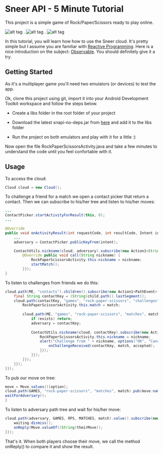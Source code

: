 Sneer API - 5 Minute Tutorial
====

This project is a simple game of Rock/Paper/Scissors ready to play online.

![alt tag](http://i.imgur.com/nBrPhhz.png) . ![alt tag](http://i.imgur.com/4ESnGSw.png) . ![alt tag](http://i.imgur.com/x7FQgFu.png)

In this tutorial, you will learn how how to use the Sneer cloud. It's pretty simple but I assume you are familiar with [Reactive Programming](http://en.wikipedia.org/wiki/Reactive_programming). Here is a nice introduction on the subject: [Observable](https://github.com/Netflix/RxJava/wiki/Observable). You should definitely give it a try.

Getting Started
---------------
As it's a multiplayer game you'll need two emulators (or devices) to test the app.

Ok, clone this project using git, import it into your Android Development Toolkit workspace and follow the steps below.

  - Create a libs folder in the root folder of your project
  
  - Download the latest snapi-no-deps.jar from [here](#) and add it to the libs folder

  - Run the project on both emulators and play with it for a little :)
   
  
Now open the file RockPaperScissorsActivity.java and take a few minutes to understand the code until you feel confortable with it.

Usage
-----

To access the cloud:

```JAVA
Cloud cloud = new Cloud();
```
To challenge a friend for a match we open a contact picker that return a contact. Then we can subscribe to his/her tree and listen to his/her moves:
```JAVA
...
ContactPicker.startActivityForResult(this, 0);
...

@Override
public void onActivityResult(int requestCode, int resultCode, Intent intent) {
    ...
	adversary = ContactPicker.publicKeyFrom(intent);

	ContactUtils.nickname(cloud, adversary).subscribe(new Action1<String>() {
	    @Override public void call(String nickname) {
			RockPaperScissorsActivity.this.nickname = nickname;
			startMatch(); 
        }});
}
```

To listen to challenges from friends we do this:
```JAVA
cloud.path(ME, "contacts").children().subscribe(new Action1<PathEvent>() { @Override public void call(PathEvent child) {
	final String contactKey = (String)child.path().lastSegment();
	cloud.path(contactKey, "games", "rock-paper-scissors", "challenges", ME).value().cast(String.class).subscribe(new Action1<String>() { @Override public void call(final String match) {
		RockPaperScissorsActivity.this.match = match;
		
		cloud.path(ME, "games", "rock-paper-scissors", "matches", match).exists(1000, TimeUnit.MILLISECONDS).subscribe(new Action1<Boolean>() { @Override public void call(Boolean exists) {
		    if (exists) return;
            adversary = contactKey;
                    
            ContactUtils.nickname(cloud, contactKey).subscribe(new Action1<String>() {@Override public void call(String nickname) {
				RockPaperScissorsActivity.this.nickname = nickname;
                alert("Challenge from " + nickname, options("OK", "Cancel"), new DialogInterface.OnClickListener() { public void onClick(DialogInterface dialog, int option) { boolean accepted = option == 0;
                    onChallengeReceived(contactKey, match, accepted);
                }});
            }});
        }});
	}});
}});
```

To pub our move on tree:
```JAVA
move = Move.values()[option];
cloud.path(GAMES, "rock-paper-scissors", "matches", match).pub(move.name());
waitForAdversary();
}
```

To listen to adversary path tree and wait for his/her move:
```JAVA
cloud.path(adversary, GAMES, RPS, MATCHES, match).value().subscribe(new Action1<Object>() {@Override public void call(Object theirMove) {
	waiting.dismiss();
	onReply(Move.valueOf((String)theirMove));
}});
```

That's it. When both players choose their move, we call the method onReply() to compare it and show the result.
